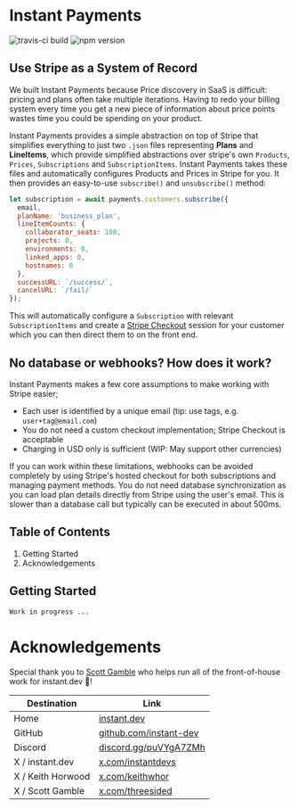 # Instant Payments

![travis-ci build](https://travis-ci.org/instant-dev/payments.svg?branch=main)
![npm version](https://img.shields.io/npm/v/@instant.dev/payments?label=)

## Use Stripe as a System of Record

We built Instant Payments because Price discovery in SaaS is difficult: pricing and plans
often take multiple iterations. Having to redo your billing system every time you get a
new piece of information about price points wastes time you could be spending on your product.

Instant Payments provides a simple abstraction on top of Stripe that simplifies
everything to just two `.json` files representing **Plans** and **LineItems**,
which provide simplified abstractions over stripe's own `Products`, `Prices`,
`Subscriptions` and `SubscriptionItems`. Instant Payments takes these files and
automatically configures Products and Prices in Stripe for you. It then provides
an easy-to-use `subscribe()` and `unsubscribe()` method:

```javascript
let subscription = await payments.customers.subscribe({
  email,
  planName: 'business_plan',
  lineItemCounts: {
    collaborator_seats: 100,
    projects: 0,
    environments: 0,
    linked_apps: 0,
    hostnames: 0
  },
  successURL: `/success/`,
  cancelURL: `/fail/`
});
```

This will automatically configure a `Subscription` with relevant `SubscriptionItems` and
create a [Stripe Checkout](https://stripe.com/payments/checkout) session for your customer
which you can then direct them to on the front end.

## No database or webhooks? How does it work?

Instant Payments makes a few core assumptions to make working with Stripe easier;

- Each user is identified by a unique email (tip: use tags, e.g. `user+tag@email.com`)
- You do not need a custom checkout implementation; Stripe Checkout is acceptable
- Charging in USD only is sufficient (WIP: May support other currencies)

If you can work within these limitations, webhooks can be avoided completely by using
Stripe's hosted checkout for both subscriptions and managing payment methods. You do not
need database synchronization as you can load plan details directly from Stripe using the
user's email. This is slower than a database call but typically can be executed in about 500ms.

## Table of Contents

1. Getting Started
1. Acknowledgements

## Getting Started

`Work in progress ...`

# Acknowledgements

Special thank you to [Scott Gamble](https://x.com/threesided) who helps run all of the front-of-house work for instant.dev 💜!

| Destination | Link |
| ----------- | ---- |
| Home | [instant.dev](https://instant.dev) |
| GitHub | [github.com/instant-dev](https://github.com/instant-dev) |
| Discord | [discord.gg/puVYgA7ZMh](https://discord.gg/puVYgA7ZMh) |
| X / instant.dev | [x.com/instantdevs](https://x.com/instantdevs) |
| X / Keith Horwood | [x.com/keithwhor](https://x.com/keithwhor) |
| X / Scott Gamble | [x.com/threesided](https://x.com/threesided) |